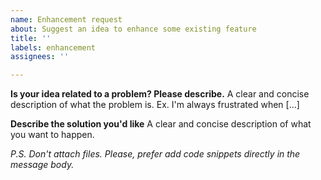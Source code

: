 ```yaml
---
name: Enhancement request
about: Suggest an idea to enhance some existing feature
title: ''
labels: enhancement
assignees: ''

---
```


**Is your idea related to a problem? Please describe.**
A clear and concise description of what the problem is. Ex. I'm always frustrated when [...]

**Describe the solution you'd like**
A clear and concise description of what you want to happen.

*P.S. Don't attach files. Please, prefer add code snippets directly in the message body.*